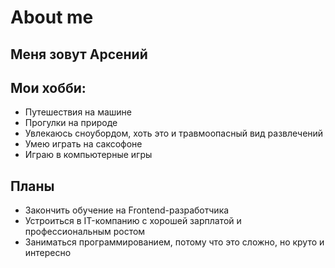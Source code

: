 # About me

## Меня зовут Арсений

## Мои хобби:

* Путешествия на машине
* Прогулки на природе
* Увлекаюсь сноубордом, хоть это и травмоопасный вид развлечений
* Умею играть на саксофоне
* Играю в компьютерные игры
  
## Планы

* Закончить обучение на Frontend-разработчика
* Устроиться в IT-компанию с хорошей зарплатой и профессиональным ростом
* Заниматься программированием, потому что это сложно, но круто и интересно